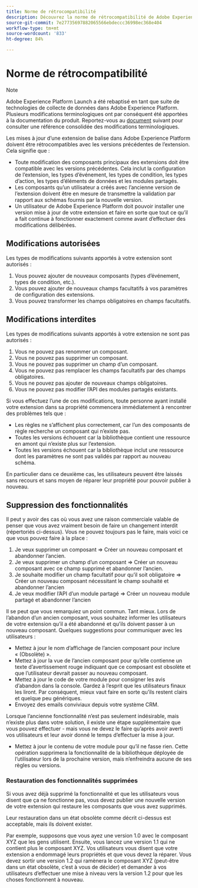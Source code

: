 ```yaml
---
title: Norme de rétrocompatibilité
description: Découvrez la norme de rétrocompatibilité de Adobe Experience Platform qui garantit que les versions mises à jour des extensions de balise sont compatibles avec les versions précédentes.
source-git-commit: 7e27735697882065566ebdeccc36998ec368e404
workflow-type: tm+mt
source-wordcount: '833'
ht-degree: 84%

---
```


# Norme de rétrocompatibilité

>[!NOTE]
>
>Adobe Experience Platform Launch a été rebaptisé en tant que suite de technologies de collecte de données dans Adobe Experience Platform. Plusieurs modifications terminologiques ont par conséquent été apportées à la documentation du produit. Reportez-vous au [document](../term-updates.md) suivant pour consulter une référence consolidée des modifications terminologiques.

Les mises à jour d’une extension de balise dans Adobe Experience Platform doivent être rétrocompatibles avec les versions précédentes de l’extension. Cela signifie que :

* Toute modification des composants principaux des extensions doit être compatible avec les versions précédentes. Cela inclut la configuration de l’extension, les types d’événement, les types de condition, les types d’action, les types d’éléments de données et les modules partagés.
* Les composants qu’un utilisateur a créés avec l’ancienne version de l’extension doivent être en mesure de transmettre la validation par rapport aux schémas fournis par la nouvelle version.
* Un utilisateur de Adobe Experience Platform doit pouvoir installer une version mise à jour de votre extension et faire en sorte que tout ce qu’il a fait continue à fonctionner exactement comme avant d’effectuer des modifications délibérées.

## Modifications autorisées

Les types de modifications suivants apportés à votre extension sont autorisés :

1. Vous pouvez ajouter de nouveaux composants (types d’événement, types de condition, etc.).
1. Vous pouvez ajouter de nouveaux champs facultatifs à vos paramètres de configuration des extensions.
1. Vous pouvez transformer les champs obligatoires en champs facultatifs.

## Modifications interdites

Les types de modifications suivants apportés à votre extension ne sont pas autorisés :

1. Vous ne pouvez pas renommer un composant.
1. Vous ne pouvez pas supprimer un composant.
1. Vous ne pouvez pas supprimer un champ d’un composant.
1. Vous ne pouvez pas remplacer les champs facultatifs par des champs obligatoires.
1. Vous ne pouvez pas ajouter de nouveaux champs obligatoires.
1. Vous ne pouvez pas modifier l’API des modules partagés existants.

Si vous effectuez l’une de ces modifications, toute personne ayant installé votre extension dans sa propriété commencera immédiatement à rencontrer des problèmes tels que :

* Les règles ne s’affichent plus correctement, car l’un des composants de règle recherche un composant qui n’existe pas.
* Toutes les versions échouent car la bibliothèque contient une ressource en amont qui n’existe plus sur l’extension.
* Toutes les versions échouent car la bibliothèque inclut une ressource dont les paramètres ne sont pas validés par rapport au nouveau schéma.

En particulier dans ce deuxième cas, les utilisateurs peuvent être laissés sans recours et sans moyen de réparer leur propriété pour pouvoir publier à nouveau.

## Suppression des fonctionnalités

Il peut y avoir des cas où vous avez une raison commerciale valable de penser que vous avez vraiment besoin de faire un changement interdit (répertoriés ci-dessus). Vous ne pouvez toujours pas le faire, mais voici ce que vous pouvez faire à la place :

1. Je veux supprimer un composant => Créer un nouveau composant et abandonner l’ancien.
1. Je veux supprimer un champ d’un composant => Créer un nouveau composant avec ce champ supprimé et abandonner l’ancien.
1. Je souhaite modifier un champ facultatif pour qu’il soit obligatoire => Créer un nouveau composant nécessitant le champ souhaité et abandonner l’ancien
1. Je veux modifier l’API d’un module partagé => Créer un nouveau module partagé et abandonner l’ancien

Il se peut que vous remarquiez un point commun. Tant mieux. Lors de l’abandon d’un ancien composant, vous souhaitez informer les utilisateurs de votre extension qu’il a été abandonné et qu’ils doivent passer à un nouveau composant.  Quelques suggestions pour communiquer avec les utilisateurs :

* Mettez à jour le nom d’affichage de l’ancien composant pour inclure « (Obsolète) ».
* Mettez à jour la vue de l’ancien composant pour qu’elle contienne un texte d’avertissement rouge indiquant que ce composant est obsolète et que l’utilisateur devrait passer au nouveau composant.
* Mettez à jour le code de votre module pour consigner les avis d’abandon dans la console. Gardez à l’esprit que les utilisateurs finaux les liront. Par conséquent, mieux vaut faire en sorte qu’ils restent clairs et quelque peu génériques.
* Envoyez des emails conviviaux depuis votre système CRM.

Lorsque l’ancienne fonctionnalité n’est pas seulement indésirable, mais n’existe plus dans votre solution, il existe une étape supplémentaire que vous pouvez effectuer - mais vous ne devez le faire qu’après avoir averti vos utilisateurs et leur avoir donné le temps d’effectuer la mise à jour.

* Mettez à jour le contenu de votre module pour qu’il ne fasse rien. Cette opération supprimera la fonctionnalité de la bibliothèque déployée de l’utilisateur lors de la prochaine version, mais n’enfreindra aucune de ses règles ou versions.

### Restauration des fonctionnalités supprimées

Si vous avez déjà supprimé la fonctionnalité et que les utilisateurs vous disent que ça ne fonctionne pas, vous devez publier une nouvelle version de votre extension qui restaure les composants que vous avez supprimés.

Leur restauration dans un état obsolète comme décrit ci-dessus est acceptable, mais ils doivent exister.

Par exemple, supposons que vous ayez une version 1.0 avec le composant XYZ que les gens utilisent. Ensuite, vous lancez une version 1.1 qui ne contient plus le composant XYZ. Vos utilisateurs vous disent que votre extension a endommagé leurs propriétés et que vous devez la réparer. Vous devez sortir une version 1.2 qui ramènera le composant XYZ (peut-être dans un état obsolète, c’est à vous de décider) et demander à vos utilisateurs d’effectuer une mise à niveau vers la version 1.2 pour que les choses fonctionnent à nouveau.

